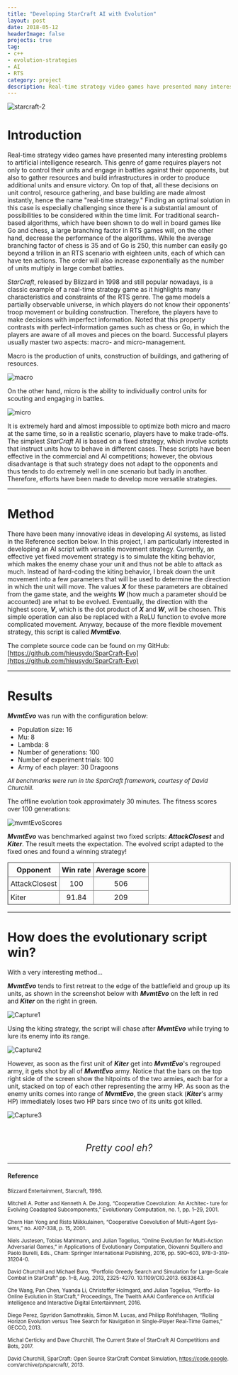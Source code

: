 ```yaml
---
title: "Developing StarCraft AI with Evolution"
layout: post
date: 2018-05-12
headerImage: false
projects: true
tag:
- c++
- evolution-strategies
- AI
- RTS
category: project
description: Real-time strategy video games have presented many interesting problems to artificial intelligence research. I am specifically interested in use evolution strategies to develop good AI for micro-management.
---
```


![starcraft-2](/assets/images/evocraft/starcraft-2.jpg)

# Introduction

Real-time strategy video games have presented many interesting problems to artificial intelligence research. This genre of game requires players not only to control their units and engage in battles against their opponents, but also to gather resources and build infrastructures in order to produce additional units and ensure victory. On top of that, all these decisions on unit control, resource gathering, and base building are made almost instantly, hence the name "real-time strategy." Finding an optimal solution in this case is especially challenging since there is a substantial amount of possibilities to be considered within the time limit. For traditional search-based algorithms, which have been shown to do well in board games like Go and chess, a large branching factor in RTS games will, on the other hand, decrease the performance of the algorithms. While the average branching factor of chess is 35 and of Go is 250, this number can easily go beyond a trillion in an RTS scenario with eighteen units, each of which can have ten actions. The order will also increase exponentially as the number of units multiply in large combat battles.

<i>StarCraft</i>, released by Blizzard in 1998 and still popular nowadays, is a classic example of a real-time strategy game as it highlights many characteristics and constraints of the RTS genre. The game models a partially observable universe, in which players do not know their opponents' troop movement or building construction. Therefore, the players have to make decisions with imperfect information. Noted that this property contrasts with perfect-information games such as chess or Go, in which the players are aware of all moves and pieces on the board. Successful players usually master two aspects: macro- and micro-management. 

Macro is the production of units, construction of buildings, and gathering of resources. 

![macro](/assets/images/evocraft/macro.jpg)

On the other hand, micro is the ability to individually control units for scouting and engaging in battles.

![micro](/assets/images/evocraft/micro.jpg)

It is extremely hard and almost impossible to optimize both micro and macro at the same time, so in a realistic scenario, players have to make trade-offs. The simplest <i>StarCraft</i> AI is based on a fixed strategy, which involve scripts that instruct units how to behave in different cases. These scripts have been effective in the commercial and AI competitions; however, the obvious disadvantage is that such strategy does not adapt to the opponents and thus tends to do extremely well in one scenario but badly in another. Therefore, efforts have been made to develop more versatile strategies.

---

# Method

There have been many innovative ideas in developing AI systems, as listed in the Reference section below. In this project, I am particularly interested in developing an AI script with versatile movement strategy. Currently, an effective yet fixed movement strategy is to simulate the kiting behavior, which makes the enemy chase your unit and thus not be able to attack as much. Instead of hard-coding the kiting behavior, I break down the unit movement into a few parameters that will be used to determine the direction in which the unit will move. The values <b>*X*</b> for these parameters are obtained from the game state, and the weights <b>*W*</b> (how much a parameter should be accounted) are what to be evolved. Eventually, the direction with the highest score, <b>*V*</b>, which is the dot product of <b>*X*</b> and <b>*W*</b>, will be chosen. This simple operation can also be replaced with a ReLU function to evolve more complicated movement. Anyway, because of the more flexible movement strategy, this script is called <b>*MvmtEvo*</b>.

The complete source code can be found on my GitHub: [https://github.com/hieusydo/SparCraft-Evo](https://github.com/hieusydo/SparCraft-Evo)

---

# Results

<b>*MvmtEvo*</b> was run with the configuration below:

<ul>
    <li>Population size: 16</li>
    <li>Mu: 8</li>
    <li>Lambda: 8</li>
    <li>Number of generations: 100</li>
    <li>Number of experiment trials: 100</li>
    <li>Army of each player: 30 Dragoons</li>
</ul>

<p style="font-size: 10pt; font-style: italic;">All benchmarks were run in the SparCraft framework, courtesy of David Churchill.</p>

The offline evolution took approximately 30 minutes. The fitness scores over 100 generations: 

![mvmtEvoScores](/assets/images/evocraft/mvmtEvoScores.png)

<b>*MvmtEvo*</b> was benchmarked against two fixed scripts: <b>*AttackClosest*</b> and <b>*Kiter*</b>. The result meets the expectation. The evolved script adapted to the fixed ones and found a winning strategy!

<style>
table {
    border-collapse: collapse;
    border-spacing: 5px;
    border: 1px solid grey;
}

th, td {
    padding: 5px;
    border: 1px solid grey;
}    
</style>

| Opponent      | Win rate | Average score|
| ------------- |:--------:|:------------:|
| AttackClosest | 100      | 506          |
| Kiter         | 91.84    | 209          |

---

# How does the evolutionary script win? 

With a very interesting method...

<b>*MvmtEvo*</b> tends to first retreat to the edge of the battlefield and group up its units, as shown in the screenshot below with <b>*MvmtEvo*</b> on the left in red and <b>*Kiter*</b> on the right in green.

![Capture1](/assets/images/evocraft/Capture1.PNG)


Using the kiting strategy, the script will chase after <b>*MvmtEvo*</b> while trying to lure its enemy into its range.

![Capture2](/assets/images/evocraft/Capture2.PNG)


However, as soon as the first unit of <b>*Kiter*</b> get into <b>*MvmtEvo*</b>'s regrouped army, it gets shot by all of <b>*MvmtEvo*</b> army. Notice that the bars on the top right side of the screen show the hitpoints of the two armies, each bar for a unit, stacked on top of each other representing the army HP. As soon as the enemy units comes into range of <b>*MvmtEvo*</b>, the green stack (<b>*Kiter*</b>'s army HP) immediately loses two HP bars since two of its units got killed.

![Capture3](/assets/images/evocraft/Capture3.PNG)

<br>

<p style="text-align: center; font-style: italic; font-size: 16pt;">Pretty cool eh?</p>

---

#### Reference

<sub>Blizzard Entertainment, Starcraft, 1998.</sub>

<sub>Mitchell A. Potter and Kenneth A. De Jong, “Cooperative Coevolution: An Architec- ture for Evolving Coadapted Subcomponents,” Evolutionary Computation, no. 1, pp. 1–29, 2001.</sub>

<sub>Chern Han Yong and Risto Miikkulainen, “Cooperative Coevolution of Multi-Agent Sys- tems,” no. AI07-338, p. 15, 2001.</sub>

<sub>Niels Justesen, Tobias Mahlmann, and Julian Togelius, “Online Evolution for Multi-Action Adversarial Games,” in Applications of Evolutionary Computation, Giovanni Squillero and Paolo Burelli, Eds., Cham: Springer International Publishing, 2016, pp. 590–603, 978-3-319-31204-0.</sub>

<sub>David Churchill and Michael Buro, “Portfolio Greedy Search and Simulation for Large-Scale Combat in StarCraft” pp. 1–8, Aug. 2013, 2325-4270. 10.1109/CIG.2013. 6633643.</sub>

<sub>Che Wang, Pan Chen, Yuanda Li, Christoffer Holmgard, and Julian Togelius, “Portfo- lio Online Evolution in StarCraft,” Proceedings, The Twelth AAAI Conference on Artificial Intelligence and Interactive Digital Entertainment, 2016.</sub>

<sub>Diego Perez, Spyridon Samothrakis, Simon M. Lucas, and Philipp Rohlfshagen, “Rolling Horizon Evolution versus Tree Search for Navigation in Single-Player Real-Time Games,” GECCO, 2013.</sub>

<sub>Michal Certicky and Dave Churchill, The Current State of StarCraft AI Competitions and Bots, 2017.</sub>

<sub>David Churchill, SparCraft: Open Source StarCraft Combat Simulation, https://code.google. com/archive/p/sparcraft/, 2013.</sub>
